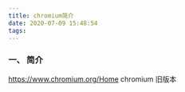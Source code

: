 ```yaml
---
title: chromium简介
date: 2020-07-09 15:48:54
tags:
---
```


### 一、 简介
https://www.chromium.org/Home
chromium 旧版本
